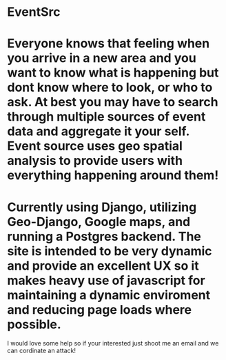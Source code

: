EventSrc
========

Everyone knows that feeling when you arrive in a new area and you want to know what is happening but dont know where to look, or who to ask. At best you may have to search through multiple sources of event data and aggregate it your self.
Event source uses geo spatial analysis to provide users with everything happening around them!
=======

Currently using Django, utilizing Geo-Django, Google maps, and running a Postgres backend. The site is intended to be very dynamic and provide an excellent UX so it makes heavy use of javascript for maintaining a dynamic enviroment and reducing page loads where possible.
=======

I would love some help so if your interested just shoot me an email and we can cordinate an attack!
